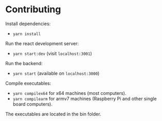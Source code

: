 # Contributing

Install dependencies:

- `yarn install`

Run the react development server:

- `yarn start:dev` (visit `localhost:3001`)

Run the backend:

- `yarn start` (available on `localhost:3000`)

Compile executables:

- `yarn compilex64` for x64 machines (most computers).
- `yarn compilearm` for armv7 machines (Raspberry Pi and other single board computers).

The executables are located in the bin folder.


